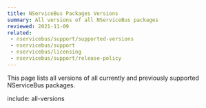 ```yaml
---
title: NServiceBus Packages Versions
summary: All versions of all NServiceBus packages
reviewed: 2021-11-09
related:
 - nservicebus/support/supported-versions
 - nservicebus/support
 - nservicebus/licensing
 - nservicebus/support/release-policy
---
```


This page lists all versions of all currently and previously supported NServiceBus packages.

include: all-versions

<script type="text/javascript" src="supported-versions.js"></script>
